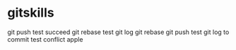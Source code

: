 # gitskills
git push test succeed
git rebase test
git log
git rebase
git push test
git log to commit
test conflict
apple
